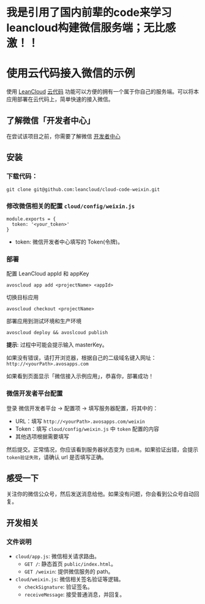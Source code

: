 # 我是引用了国内前辈的code来学习leancloud构建微信服务端；无比感激！！
# 使用云代码接入微信的示例

使用 [LeanCloud](http://leancloud.cn) [云代码](https://leancloud.cn/docs/cloud_code_guide.html) 功能可以方便的拥有一个属于你自己的服务端。可以将本应用部署在云代码上，简单快速的接入微信。

## 了解微信「开发者中心」

在尝试该项目之前，你需要了解微信 [开发者中心](http://mp.weixin.qq.com/wiki/17/2d4265491f12608cd170a95559800f2d.html)

## 安装

### 下载代码：

```
git clone git@github.com:leancloud/cloud-code-weixin.git
```

### 修改微信相关的配置 `cloud/config/weixin.js`

```
module.exports = {
  token: '<your_token>'
}
```
* token: 微信开发者中心填写的 Token(令牌)。

### 部署

配置 LeanCloud appId 和 appKey
```
avoscloud app add <projectName> <appId>
```

切换目标应用

```
avoscloud checkout <projectName>
```

部署应用到测试环境和生产环境

```
avoscloud deploy && avoslcoud publish
```

**提示**: 过程中可能会提示输入 masterKey。

如果没有错误，请打开浏览器，根据自己的二级域名键入网址： `http://<yourPath>.avosapps.com`

如果看到页面显示「微信接入示例应用」，恭喜你，部署成功！

### 微信开发者平台配置

登录 微信开发者平台 -> 配置项 -> 填写服务器配置，将其中的：

* URL：填写 `http://<yourPath>.avosapps.com/weixin`
* Token：填写 `cloud/config/weixin.js` 中 `token` 配置的内容
* 其他选项根据需要填写

然后提交。正常情况，你应该看到服务器状态变为 `已启用`。如果验证出错，会提示 `token验证失败`，请确认 url 是否填写正确。

## 感受一下

关注你的微信公众号，然后发送消息给他。如果没有问题，你会看到公众号自动回复。

## 开发相关

### 文件说明

* `cloud/app.js`: 微信相关请求路由。
  * `GET /`: 静态首页 `public/index.html`。
  * `GET /weixin`: 提供微信服务的 path。
* `cloud/weixin.js`: 微信相关签名验证等逻辑。
  * `checkSignature`: 验证签名。
  * `receiveMessage`: 接受普通消息，并回复。



